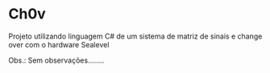# Ch0v
Projeto utilizando linguagem C# de um sistema de matriz de sinais  e change over com o hardware Sealevel 


Obs.: Sem observações........
